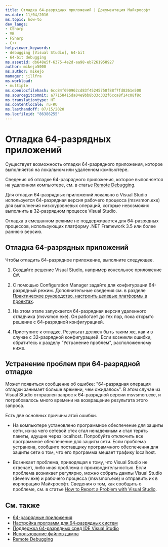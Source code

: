 ```yaml
---
title: Отладка 64-разрядных приложений | Документация Майкрософт
ms.date: 11/04/2016
ms.topic: how-to
dev_langs:
- CSharp
- VB
- FSharp
- C++
helpviewer_keywords:
- debugging [Visual Studio], 64-bit
- 64-bit debugging
ms.assetid: db648e5f-6375-4e2d-aa98-eb7261958927
author: mikejo5000
ms.author: mikejo
manager: jillfra
ms.workload:
- multiple
ms.openlocfilehash: 6cc84f690962cd83f45245758f88f7fd8261e500
ms.sourcegitcommit: a77158415da04e9bb8b33c332f6cca8f14c08f8c
ms.translationtype: HT
ms.contentlocale: ru-RU
ms.lasthandoff: 07/15/2020
ms.locfileid: "86386255"
---
```

# <a name="debug-64-bit-applications"></a>Отладка 64-разрядных приложений
Существует возможность отладки 64-разрядного приложения, которое выполняется на локальном или удаленном компьютере.

 Сведения об отладке 64-разрядного приложения, которое выполняется на удаленном компьютере, см. в статье [Remote Debugging](../debugger/remote-debugging.md).

 Для отладки 64-разрядных приложений локально в Visual Studio используется 64-разрядная версия рабочего процесса (msvsmon.exe) для выполнения низкоуровневых операций, которые невозможно выполнить в 32-разрядном процессе Visual Studio.

 Отладка в смешанном режиме не поддерживается для 64-разрядных процессов, использующих платформу .NET Framework 3.5 или более раннюю версию.

## <a name="debug-a-64-bit-application"></a>Отладка 64-разрядных приложений
 Чтобы отладить 64-разрядное приложение, выполните следующее.

1. Создайте решение Visual Studio, например консольное приложение C#.

2. С помощью Configuration Manager задайте для конфигурации 64-разрядный режим. Дополнительные сведения см. в разделе [Практическое руководство. настроить целевые платформы в проектах](../ide/how-to-configure-projects-to-target-platforms.md).

3. На этом этапе запускается 64-разрядная версия удаленного отладчика (msvsmon.exe). Он работает до тех пор, пока открыто решение с 64-разрядной конфигурацией.

4. Приступите к отладке. Результат должен быть таким же, как и в случае с 32-разрядной конфигурацией. Если возникли ошибки, обратитесь к разделу "Устранение проблем", расположенному ниже.

## <a name="troubleshooting-64-bit-debugging"></a>Устранение проблем при 64-разрядной отладке
 Может появиться сообщение об ошибке: "64-разрядная операция отладки занимает больше времени, чем ожидалось". В этом случае из Visual Studio отправлен запрос к 64-разрядной версии msvsmon.exe, и потребовалось много времени на возвращение результата этого запроса.

 Есть две основных причины этой ошибки.

- На компьютере установлено программное обеспечение для защиты сети, из-за чего сетевой стек стал ненадежным и стал терять пакеты, идущие через localhost. Попробуйте отключить все программное обеспечение для защиты сети. Если проблема устранена, сообщите поставщику программного обеспечения для защиты сети о том, что его программа мешает трафику localhost.

- Возникает проблема, приводящая к тому, что Visual Studio не отвечает, либо иная проблема с производительностью. Если проблема возникает регулярно, можно собрать дампы Visual Studio (devenv.exe) и рабочего процесса (msvsmon.exe) и отправить их в корпорацию Майкрософт. Сведения о том, как сообщить о проблеме, см. в статье [How to Report a Problem with Visual Studio](../ide/how-to-report-a-problem-with-visual-studio.md).

## <a name="see-also"></a>См. также

- [64-разрядные приложения](/dotnet/framework/64-bit-apps)
- [Настройка программ для 64-разрядных систем](/cpp/build/configuring-programs-for-64-bit-visual-cpp)
- [Поддержка 64-разрядных сред IDE Visual Studio](../ide/visual-studio-ide-64-bit-support.md)
- [Использование файлов дампа](../debugger/using-dump-files.md)
- [Remote Debugging](../debugger/remote-debugging.md)